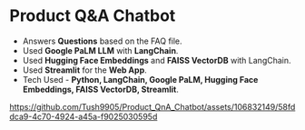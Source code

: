 # Product Q&A Chatbot
* Answers **Questions** based on the FAQ file.
* Used **Google PaLM LLM** with **LangChain**.
* Used **Hugging Face Embeddings** and **FAISS VectorDB** with LangChain.
* Used **Streamlit** for the **Web App**.
* Tech Used - **Python, LangChain, Google PaLM, Hugging Face Embeddings, FAISS VectorDB, Streamlit**.

https://github.com/Tush9905/Product_QnA_Chatbot/assets/106832149/58fddca9-4c70-4924-a45a-f9025030595d

